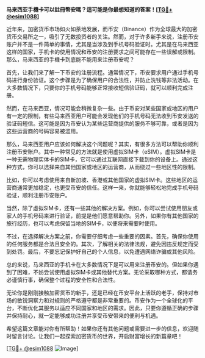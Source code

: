 **马来西亚手機卡可以註冊幣安嗎？這可能是你最想知道的答案！[[TG💪+ @esim1088](https://t.me/s/esim1088)]**

近年来，加密货币市场如火如荼地发展，而币安（Binance）作为全球最大的加密货币交易所之一，吸引了无数投资者的关注。然而，对于许多新手来说，注册币安账户并不是一件简单的事情，尤其是当涉及到手机号码验证时。尤其是在马来西亚这样的国家，手机卡的使用情况和币安的注册要求之间可能存在一些误解或限制。那么，马来西亚的手機卡到底能不能用来注册币安呢？

首先，让我们来了解一下币安的注册流程。通常情况下，币安要求用户通过手机号码进行身份验证。这个步骤是为了确保用户的合法性，并防止洗钱等非法活动。在大多数情况下，只要你的手机号码能够正常接收短信验证码，就可以顺利完成注册。

然而，在马来西亚，情况可能会稍微复杂一些。由于币安对某些国家或地区的用户有一定的限制，有些马来西亚用户可能会发现他们的手机号码无法收到币安发送的验证码短信。这可能是因为币安认为某些运营商提供的服务不够可靠，或者是因为这些运营商的号码容易被滥用。

那么，马来西亚用户应该如何解决这个问题呢？其实，有很多方法可以帮助你顺利注册币安账户。其中一种常见的方法就是使用虚拟SIM卡（eSIM）。虚拟SIM卡是一种无需物理实体卡的SIM卡，它可以通过互联网直接下载到你的设备上。通过这种方式，你可以选择来自其他国家或地区的运营商，从而绕过一些地区性的限制。

比如，你可以考虑使用来自新加坡、香港或其他国家的虚拟SIM卡。这些地区的运营商通常更加稳定，也更受币安的信任。这样一来，你就能够轻松地完成手机号码验证，顺利注册币安账户。

当然，除了虚拟SIM卡，还有一些其他的解决方案。例如，你可以尝试使用朋友或家人的手机号码来进行验证，前提是他们愿意帮助你。另外，如果你有其他国家的旅行经历，也可以考虑保留当地的SIM卡，以便将来需要时使用。

不过，在选择解决方案之前，你需要仔细考虑一些重要的因素。首先，确保你使用的任何服务都是合法且安全的。其次，了解相关的法律法规，避免因违反规定而受到处罚。最后，不要忘记保护好自己的个人信息，以免遭遇网络诈骗或其他风险。

总的来说，马来西亚的手机卡在大多数情况下是可以用来注册币安的。但如果你遇到了困难，不妨尝试使用虚拟SIM卡或其他替代方案。无论采取哪种方式，都请务必谨慎行事，确保整个过程的安全性和合法性。

无论你是刚刚接触加密货币的新手，还是已经在币安平台上活跃的老手，保持对市场的敏锐洞察力和对规则的严格遵守都是非常重要的。币安作为一个全球化的平台，不断优化其服务以适应不同国家和地区的需求。因此，只要你遵循正确的步骤并保持耐心，就一定能够成功注册并享受币安带来的便利与机遇。

希望这篇文章能对你有所帮助！如果你还有其他问题或需要进一步的信息，欢迎随时留言讨论。让我们一起探索加密货币的世界，开启财富增长的新篇章吧！

[[TG💪+ @esim1088](https://t.me/s/esim1088) ![Image](https://i.postimg.cc/4NQfJmqS/Snipaste-2025-05-13-00-14-12.png)]